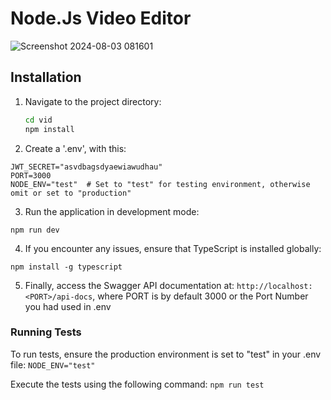 # Node.Js Video Editor
![Screenshot 2024-08-03 081601](https://github.com/user-attachments/assets/1b7b9024-b7d4-4694-8dd9-1a03297952f5)

## Installation

1. Navigate to the project directory:
   ```bash
   cd vid
   npm install
2. Create a '.env', with this:
  ```
  JWT_SECRET="asvdbagsdyaewiawudhau"
  PORT=3000
  NODE_ENV="test"  # Set to "test" for testing environment, otherwise omit or set to "production"
  ```
3. Run the application in development mode:
  ```
  npm run dev
  ```
4. If you encounter any issues, ensure that TypeScript is installed globally:
  ```
  npm install -g typescript
  ```
5. Finally, access the Swagger API documentation at:
`http://localhost:<PORT>/api-docs`, where PORT is by default 3000 or the Port Number you had used in .env 

### Running Tests
To run tests, ensure the production environment is set to "test" in your .env file:
`NODE_ENV="test"`

Execute the tests using the following command:
`npm run test`
